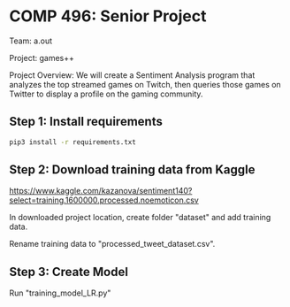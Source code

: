 # COMP 496: Senior Project

Team: a.out

Project: games++

Project Overview: We will create a Sentiment Analysis program that analyzes the top streamed games on Twitch, then queries those games on Twitter to display a profile on the gaming community. 

## Step 1:  Install requirements
```bash
pip3 install -r requirements.txt
```

## Step 2: Download training data from Kaggle

https://www.kaggle.com/kazanova/sentiment140?select=training.1600000.processed.noemoticon.csv

In downloaded project location, create folder "dataset" and add training data.

Rename training data to "processed_tweet_dataset.csv".

## Step 3: Create Model

Run "training_model_LR.py"